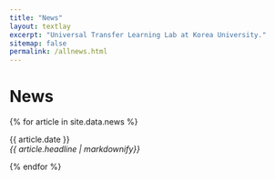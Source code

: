 ```yaml
---
title: "News"
layout: textlay
excerpt: "Universal Transfer Learning Lab at Korea University."
sitemap: false
permalink: /allnews.html
---
```


# News

{% for article in site.data.news %}
<p>{{ article.date }} <br>
<em>{{ article.headline | markdownify}}</em></p>
{% endfor %}
